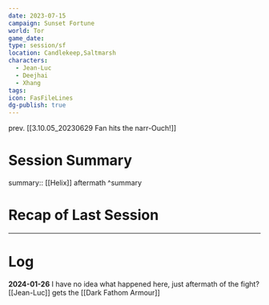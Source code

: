 ```yaml
---
date: 2023-07-15
campaign: Sunset Fortune
world: Tor
game_date:
type: session/sf
location: Candlekeep,Saltmarsh
characters:
  - Jean-Luc
  - Deejhai
  - Xhang
tags:
icon: FasFileLines
dg-publish: true
---
```

prev. [[3.10.05_20230629 Fan hits the narr-Ouch!]]
# Session Summary
summary:: [[Helix]] aftermath
^summary
# Recap of Last Session

---
# Log
**2024-01-26** 
I have no idea what happened here, just aftermath of the fight?
[[Jean-Luc]] gets the [[Dark Fathom Armour]]